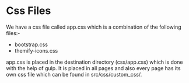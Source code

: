 # Css Files

We have a css file called app.css which is a combination of the following files:-

* bootstrap.css
* themify-icons.css

app.css is placed in the destination directory \(css/app.css\) which is done with the help of gulp. It is placed in all pages and also every page has its own css file which can be found in src/css/custom\_css/.

